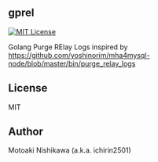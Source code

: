 ## gprel
[![MIT License](http://img.shields.io/badge/license-MIT-blue.svg?style=flat)](LICENSE)

Golang Purge RElay Logs
inspired by https://github.com/yoshinorim/mha4mysql-node/blob/master/bin/purge_relay_logs


## License
MIT

## Author
Motoaki Nishikawa (a.k.a. ichirin2501)
